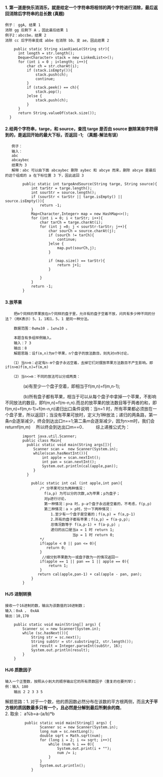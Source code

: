 #### 1. 第一道是快乐消消乐，就是给定一个字符串将相邻的两个字符进行消除，最后返回消除后字符串的总长数  (真题)
    例子： ggA, 结果 1
    消除 gg 后剩下 A ，因此最后结果 1
    例子2：abccbe，结果 2
    消除 cc 后字符串变成 abbe 在消除 bb，变 ae，因此结果 2
    
        public static String xiaoXiaoLe(String str){
          int length = str.length();
          Deque<Character> stack = new LinkedList<>();
          for (int i = 0 ; i<length; i++){
              char ch = str.charAt(i);
              if (stack.isEmpty()){
                  stack.push(ch);
                  continue;
              }
              if (stack.peek() == ch){
                  stack.pop();
              }else {
                  stack.push(ch);
              }
          }
          return String.valueOf(stack.size());
      }
      
#### 2.给两个字符串，targe，和 source，查找 targe 是否由 source 删除某些字符得到的，是返回开始的最大下标，否返回 -1; （真题-解法有误）
       例子：
       输入：
       abc
       abcaybec
       结果为 3
       解释：abc 可以由下面 abcaybec 删除 aybec 和 abcye 而来，删除 abcye 是最后的这个组成的 a 在下标位置 3 下，因此返回 3
       
            public static int targeAndSource(String targe, String source){
                int tarStr = targe.length();
                int sourStr = source.length();
                if (sourStr < tarStr || targe.isEmpty() || source.isEmpty()){
                    return -1;
                }
                Map<Character,Integer> map = new HashMap<>();
                for (int i = 0; i < tarStr; i++){
                    char tarCh = targe.charAt(i);
                    for (int j =0; j < sourStr-tarStr; j++){
                        char sourCh = source.charAt(j);
                        if (sourCh != tarCh){
                            continue;
                        }else {
                            map.put(sourCh,j);
                        }

                        if (map.size() == tarStr){
                            return j+1;
                        }

                    }
                }
                return -1;
            }
            
#### 3.放苹果
        把m个同样的苹果放在n个同样的盘子里，允许有的盘子空着不放，问共有多少种不同的分法？（用K表示）5，1，1和1，5，1 是同一种分法。

        数据范围：0≤m≤10 ，1≤n≤10 。

        本题含有多组样例输入。
        输入：7 3
        输出：8
        解题思路：设f(m,n)为m个苹果，n个盘子的放法数目，则先对n作讨论，
        
       （1）当n>m：必定有n-m个盘子永远空着，去掉它们对摆放苹果方法数目不产生影响。即if(n>m)f(m,n)=f(m,m)
       
       （2）当n<=m：不同的放法可以分成两类：

　　　　   (a)有至少一个盘子空着，即相当于f(m,n)=f(m,n-1);
    
　　　　   (b)所有盘子都有苹果，相当于可以从每个盘子中拿掉一个苹果，不影响不同放法的数目，即f(m,n)=f(m-n,n).而总的放苹果的放法数目等于两者的和，即f(m,n)=f(m,n-1)+f(m-n,n)递归出口条件说明：当n=1 时，所有苹果都必须放在一个盘子里，所以返回1；当没有苹果可放时，定义为1种放法；递归的两条路，第一条n会逐渐减少，终会到达出口n==1;第二条m会逐渐减少，因为n>m时，我们会returnf(m,m)　             所以终会到达出口m==0．
　　综上递推公式为：

            import java.util.Scanner;
            public class Main{
              public static void main(String args[]){
                 Scanner scan =  new Scanner(System.in);
                 while(scan.hasNextInt()){
                     int apple = scan.nextInt();
                     int pan = scan.nextInt();
                     System.out.println(cal(apple,pan));
                 }
              }

                public static int cal (int apple,int pan){
                    /* 分苹果可分为两种情况：
                      f(a,p) 为可以分的次数,a为苹果；p为盘子；
                      对p进行讨论，
                      第一种情况：p>a 时，p-a个盘子永远是空着的，不考虑，f(p,p)
                      第二种情况：a > p时，分一下两种情况：
                         1.至少有一个盘子是空着的；f(a,p) = f(a,p-1)
                         2.所有的盘子都有苹果；f(a,p) = f(a-p,p);
                         总情况数等于 f(a,p-1) + f(a-p,p) ;
                         递归的出口是当a = 1 时 return 1;
                                   当p = 1 时 return 0;
                    */
                    if(apple < 0 || pan <= 0){
                       return 0;
                    }
                     //细分到苹果数为一或盘子数为一的情况返回一
                    if(apple == 1 || pan == 1 || apple == 0){
                        return 1;
                    }
                   return cal(apple,pan-1) + cal(apple - pan, pan);
                }
            }
#### HJ5 进制转换
    接收一个16进制的数，输出为该数值的10进制数；
    输入：0xA ， 0xAA
    输出：10,170
    
        public static void main(String[] args) {
            Scanner sc = new Scanner(System.in);
            while (sc.hasNext()){
                String str = sc.next();
                String subStr = str.substring(2, str.length());
                int result = Integer.parseInt(subStr, 16);
                System.out.println(result);
            }
        }
    
#### HJ6 质数因子
    输入一个正整数，按照从小到大的顺序输出它的所有质数因子（重复的也要列举）；
    例：输入 180
        输出 2 2 3 3 5
   解题思路：1. 对于一个数，他的质因数必然分布在该数的平方根两侧，而且**大于平方根的质因数最多只有一个，且必然是分解到最后所剩余的商**。    
             2. 取余： a%b=a-(a/b)*b
             
             public static void main(String[] args) {
                    Scanner sc = new Scanner(System.in);
                    long num = sc.nextLong();
                    double sqrt = Math.sqrt(num);
                    for (long i = 2; i <= sqrt; i++){
                        while (num % i == 0){
                            System.out.print(i + "");
                            num /= i;
                        }
                    }
                    System.out.println();
                }
